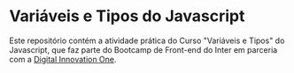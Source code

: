 # Variáveis e Tipos do Javascript

Este repositório contém a atividade prática do Curso "Variáveis e Tipos" do Javascript, que faz parte do Bootcamp de Front-end do Inter em parceria com a [Digital Innovation One](https://digitalinnovation.one/).
